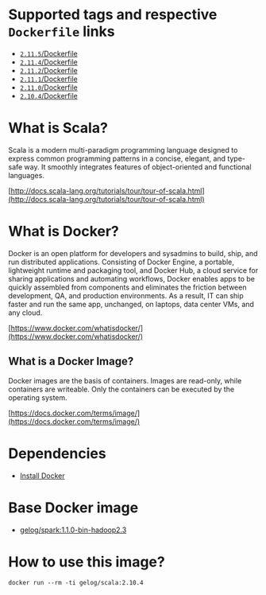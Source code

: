 # Supported tags and respective `Dockerfile` links
- [`2.11.5`/Dockerfile](https://github.com/GELOG/docker-ubuntu-scala/tree/2.11.5/Dockerfile)
- [`2.11.4`/Dockerfile](https://github.com/GELOG/docker-ubuntu-scala/tree/2.11.4/Dockerfile)
- [`2.11.2`/Dockerfile](https://github.com/GELOG/docker-ubuntu-scala/tree/2.11.2/Dockerfile)
- [`2.11.1`/Dockerfile](https://github.com/GELOG/docker-ubuntu-scala/tree/2.11.1/Dockerfile)
- [`2.11.0`/Dockerfile](https://github.com/GELOG/docker-ubuntu-scala/tree/2.11.0/Dockerfile)
- [`2.10.4`/Dockerfile](https://github.com/GELOG/docker-ubuntu-scala/tree/2.10.4/Dockerfile)

# What is Scala?
Scala is a modern multi-paradigm programming language designed to express common programming patterns in a concise, elegant, and type-safe way. It smoothly integrates features of object-oriented and functional languages.

[http://docs.scala-lang.org/tutorials/tour/tour-of-scala.html](http://docs.scala-lang.org/tutorials/tour/tour-of-scala.html)

# What is Docker?
Docker is an open platform for developers and sysadmins to build, ship, and run distributed applications. Consisting of Docker Engine, a portable, lightweight runtime and packaging tool, and Docker Hub, a cloud service for sharing applications and automating workflows, Docker enables apps to be quickly assembled from components and eliminates the friction between development, QA, and production environments. As a result, IT can ship faster and run the same app, unchanged, on laptops, data center VMs, and any cloud.

[https://www.docker.com/whatisdocker/](https://www.docker.com/whatisdocker/)

## What is a Docker Image?
Docker images are the basis of containers. Images are read-only, while containers are writeable. Only the containers can be executed by the operating system.

[https://docs.docker.com/terms/image/](https://docs.docker.com/terms/image/)

# Dependencies
* [Install Docker](https://docs.docker.com/installation/)

# Base Docker image
* [gelog/spark:1.1.0-bin-hadoop2.3](https://registry.hub.docker.com/u/gelog/spark/)

# How to use this image?
```
docker run --rm -ti gelog/scala:2.10.4
```
